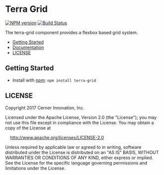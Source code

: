 # Terra Grid

[![NPM version](https://badgen.net/npm/v/terra-grid)](https://www.npmjs.org/package/terra-grid)
[![Build Status](https://badgen.net/travis/cerner/terra-core)](https://travis-ci.org/cerner/terra-core)

The terra-grid component provides a flexbox based grid system.

- [Getting Started](#getting-started)
- [Documentation](https://github.com/cerner/terra-core/tree/master/packages/terra-grid/docs)
- [LICENSE](#license)

## Getting Started

- Install with [npm](https://www.npmjs.com): `npm install terra-grid`

## LICENSE

Copyright 2017 Cerner Innovation, Inc.

Licensed under the Apache License, Version 2.0 (the "License"); you may not use this file except in compliance with the License. You may obtain a copy of the License at

&nbsp;&nbsp;&nbsp;&nbsp;http://www.apache.org/licenses/LICENSE-2.0

Unless required by applicable law or agreed to in writing, software distributed under the License is distributed on an "AS IS" BASIS, WITHOUT WARRANTIES OR CONDITIONS OF ANY KIND, either express or implied. See the License for the specific language governing permissions and limitations under the License.
